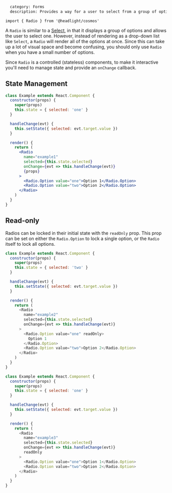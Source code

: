 ```meta
  category: Forms
  description: Provides a way for a user to select from a group of options
```

`import { Radio } from '@headlight/cosmos'`

A `Radio` is similar to a [Select](/docs/select), in that it displays a group of options and allows the user to select one. However, instead of rendering as a drop-down list like `Select`, a `Radio` will render all of the options at once. Since this can take up a lot of visual space and become confusing, you should only use `Radio` when you have a small number of options.

Since `Radio` is a controlled (stateless) components, to make it interactive you'll need to manage state and provide an `onChange` callback.

## State Management

```jsx
class Example extends React.Component {
  constructor(props) {
    super(props)
    this.state = { selected: 'one' }
  }

  handleChange(evt) {
    this.setState({ selected: evt.target.value })
  }

  render() {
    return (
      <Radio
        name="example1"
        selected={this.state.selected}
        onChange={evt => this.handleChange(evt)}
        {props}
      >
        <Radio.Option value="one">Option 1</Radio.Option>
        <Radio.Option value="two">Option 2</Radio.Option>
      </Radio>
    )
  }
}
```

## Read-only

Radios can be locked in their initial state with the `readOnly` prop. This prop can be set on either the `Radio.Option` to lock a single option, or the `Radio` itself to lock all options.

```js
class Example extends React.Component {
  constructor(props) {
    super(props)
    this.state = { selected: 'two' }
  }

  handleChange(evt) {
    this.setState({ selected: evt.target.value })
  }

  render() {
    return (
      <Radio
        name="example2"
        selected={this.state.selected}
        onChange={evt => this.handleChange(evt)}
      >
        <Radio.Option value="one" readOnly>
          Option 1
        </Radio.Option>
        <Radio.Option value="two">Option 2</Radio.Option>
      </Radio>
    )
  }
}
```

```js
class Example extends React.Component {
  constructor(props) {
    super(props)
    this.state = { selected: 'one' }
  }

  handleChange(evt) {
    this.setState({ selected: evt.target.value })
  }

  render() {
    return (
      <Radio
        name="example3"
        selected={this.state.selected}
        onChange={evt => this.handleChange(evt)}
        readOnly
      >
        <Radio.Option value="one">Option 1</Radio.Option>
        <Radio.Option value="two">Option 2</Radio.Option>
      </Radio>
    )
  }
}
```
